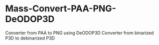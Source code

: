 # Mass-Convert-PAA-PNG-DeODOP3D

Converter from PAA to PNG using DeODOP3D
Converter from binarized P3D to debinarized P3D
